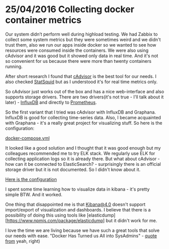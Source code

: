 # 25/04/2016 Collecting docker container metrics

Our system didn’t perform well during highload testing. We had Zabbix to collect some system metrics but they were
sometimes weird and we didn't trust them, also we run our apps inside docker so we wanted to see how resources were
consumed inside the containers. We were also using cAdvisor and it was good but it showed only data in real time.
And it's not so convenient for us because there were more than twenty containers running.

After short research I found that [cAdvisor](https://github.com/google/cadvisor) is the best tool for our needs.
I also checked [StatSquid](https://github.com/bcicen/statsquid) but as I understood it's for real time metrics only.

So cAdvisor just works out of the box and has a nice web-interface and also supports storage drivers.
There are two drivers(it's not true - I'll talk about it later) - [InfluxDB](https://influxdata.com/) and
directly to [Prometheus](https://prometheus.io/).

So the first variant that I tried was cAdvisor with InfluxDB and Graphana. InfluxDB is good for collecting time-series data.
Also, I became acquainted with Graphana - it's a really great project for visualizing stuff. So here is the configuration:

[docker-compose.yml](https://github.com/nik-kor/docker-metrics-playground/blob/master/cadvisor-influxdb-graphana/docker-compose.yml)

It looked like a good solution and I thought that it was good enough but my colleagues recommended me to try ELK stack.
We regularly use ELK for collecting application logs so it is already there. But what about cAdvisor - how can it be
connected to ElasticSearch? - surprisingly there is an official storage driver but it is not documented. So I didn't know about it.

[Here is the configuration](https://github.com/nik-kor/docker-metrics-playground/blob/master/cadvisor-elk/)

I spent some time learning how to visualize data in kibana - it's pretty simple BTW. And it worked.

One thing that disappointed me is that Kibana@4.0 doesn't support import/export of visualization and dashboards.
I believe that there is a possibility of doing this using tools like [elasticdump][https://www.npmjs.com/package/elasticdump]
but it didn't work for me.

I love the time we are living because we have such a great tools that solve our needs with ease.
"Docker Has Turned us All into SysAdmins" - [quote from](https://www.packtpub.com/books/content/docker-has-turned-us-all-sysadmins)
yeah, right)
